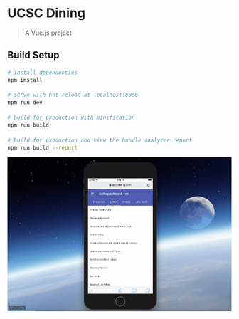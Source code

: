 # UCSC Dining

> A Vue.js project

## Build Setup

``` bash
# install dependencies
npm install

# serve with hot reload at localhost:8080
npm run dev

# build for production with minification
npm run build

# build for production and view the bundle analyzer report
npm run build --report
```


![main](https://github.com/shafihaque7/UCSC-dining-updated-version-/blob/master/2018-07-31%2018.10.55.gif)
